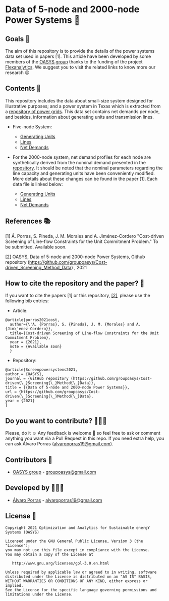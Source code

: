 # Data of 5-node and 2000-node Power Systems 🌇

## Goals 🚀

The aim of this repository is to provide the details of the power systems data set used in papers [1]. This article have been developed by some members of the [OASYS group](https://sites.google.com/view/groupoasys/home) thanks to the funding of the project [Flexanalytics](https://groupoasysflexanalytics.readthedocs.io/en/latest/). We suggest you to visit the related links to know more our research 😉

## Contents 🌌

This repository includes the data about small-size system designed for illustrative purposes; and a power system in Texas which is extracted from a [repository of power grids](https://github.com/power-grid-lib/pglib-opf).
This data set contains net demands per node, and besides, information about generating units and transmission lines. 

- Five-node System:

  * [Generating Units](https://drive.google.com/file/d/1v3CDYvdzuszUF5EAaVWTHV_mzjmjyDrK/view?usp=sharing)
  * [Lines](https://drive.google.com/file/d/1jBd_JpA2jdkXJLnO1ZvHh4UZAD0mpSWQ/view?usp=sharing)
  * [Net Demands](https://drive.google.com/file/d/1wCOYypnlDXI3w4Crn0Jz0hQl9rNeYKTd/view?usp=sharing)

- For the 2000-node system, net demand profiles for each node are synthetically derived from the nominal demand presented in the [repository](https://github.com/power-grid-lib/pglib-opf). It should be noted that the nominal parameters regarding the line
capacity and generating units have been conveniently modified. More details about these changes can be found in the paper [1]. Each data file is linked below:

  * [Generating Units](https://drive.google.com/file/d/1HxqOgR0JzHEohWF_wJVEwRYRyGWfOtgW/view?usp=sharing)
  * [Lines](https://drive.google.com/file/d/1xdmdiqdm5IduEyGiekc2yffQnnMnuJ4Z/view?usp=sharing)
  * [Net Demands](https://drive.google.com/file/d/1GizpZEclZ_xQo0rBum5LSnZlHFtlnT49/view?usp=sharing)
 
## References 📚
[1] Á. Porras, S. Pineda, J. M. Morales and A. Jiménez-Cordero "Cost-driven Screening of Line-flow Constraints for the Unit Commitment Problem." To be submitted. Available soon.

[2] OASYS, Data of 5-node and 2000-node Power Systems, Github repository (https://github.com/groupoasys/Cost-driven_Screening_Method_Data) , 2021

## How to cite the repository and the paper? 📝

If you want to cite the papers [1] or this repository, [[2]](https://github.com/groupoasys/Cost-driven_Screening_Method_Data
), please use the following bib entries:

* Article:
```
@article{porras2021cost,
  author={\'A. {Porras}, S. {Pineda}, J. M. {Morales} and A. {Jim\'enez-Cordero}},
  title={Cost-driven Screening of Line-flow Constraints for the Unit Commitment Problem}, 
  year = {2021},
  note = {Available soon}
  }
```

* Repository:
```
@article{Screenpowersystems2021,
author = {OASYS},
journal = {GitHub repository (https://github.com/groupoasys/Cost-driven{\_}Screening{\_}Method{\_}Data)},
title = {{Data of 5-node and 2000-node Power Systems}},
url = {https://github.com/groupoasys/Cost-driven{\_}Screening{\_}Method{\_}Data},
year = {2021}
}
```

## Do you want to contribute? 👨🏾‍🔬
 
 Please, do it ☺ Any feedback is welcome 🤩 so feel free to ask or comment anything you want via a Pull Request in this repo.
 If you need extra help, you can ask Álvaro Porras (alvaroporras19@gmail.com).

 ## Contributors 👑
 
 * [OASYS group](http://oasys.uma.es) -  groupoasys@gmail.com
 
 ## Developed by 👨🏾‍💻
 * [Álvaro Porras](https://www.researchgate.net/profile/Alvaro-Porras-Cabrera) - alvaroporras19@gmail.com

 ## License 📝
 
    Copyright 2021 Optimization and Analytics for Sustainable energY Systems (OASYS)

    Licensed under the GNU General Public License, Version 3 (the "License");
    you may not use this file except in compliance with the License.
    You may obtain a copy of the License at

       http://www.gnu.org/licenses/gpl-3.0.en.html

    Unless required by applicable law or agreed to in writing, software
    distributed under the License is distributed on an "AS IS" BASIS,
    WITHOUT WARRANTIES OR CONDITIONS OF ANY KIND, either express or implied.
    See the License for the specific language governing permissions and
    limitations under the License.
